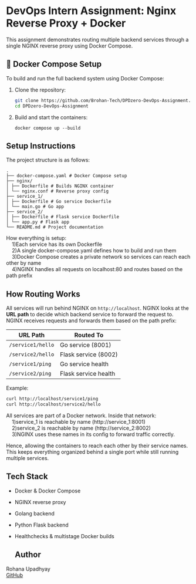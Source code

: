 # DevOps Intern Assignment: Nginx Reverse Proxy + Docker

This assignment demonstrates routing multiple backend services through a single NGINX reverse proxy using Docker Compose.

## 🐳 Docker Compose Setup

To build and run the full backend system using Docker Compose:

1. Clone the repository:
   ```bash
   git clone https://github.com/Brohan-Tech/DPDzero-DevOps-Assignment.git
   cd DPDzero-DevOps-Assignment
   
2. Build and start the containers:
   ```
   docker compose up --build
   ```

## Setup Instructions

The project structure is as follows:
```
.
├── docker-compose.yaml # Docker Compose setup
├── nginx/
│ ├── Dockerfile # Builds NGINX container
│ └── nginx.conf # Reverse proxy config
├── service_1/
│ ├── Dockerfile # Go service Dockerfile
│ └── main.go # Go app
├── service_2/
│ ├── Dockerfile # Flask service Dockerfile
│ └── app.py # Flask app
└── README.md # Project documentation
```
How everything is setup:
    <br>&nbsp;&nbsp;&nbsp;&nbsp;1)Each service has its own Dockerfile
    <br>&nbsp;&nbsp;&nbsp;&nbsp;2)A single docker-compose.yaml defines how to build and run them
    <br>&nbsp;&nbsp;&nbsp;&nbsp;3)Docker Compose creates a private network so services can reach each other by name
    <br>&nbsp;&nbsp;&nbsp;&nbsp;4)NGINX handles all requests on localhost:80 and routes based on the path prefix

## How Routing Works

All services will run behind NGINX on `http://localhost`.  NGINX looks at the **URL path** to decide which backend service to forward the request to.
NGINX receives requests and forwards them based on the path prefix:

|        URL Path          |      Routed To       |
|--------------------------|----------------------|
|    `/service1/hello`     | Go service (8001)    |
|    `/service2/hello`     | Flask service (8002) |
|    `/service1/ping`      | Go service health    |
|    `/service2/ping`      | Flask service health |

Example:

```bash
curl http://localhost/service1/ping
curl http://localhost/service2/hello
```

All services are part of a Docker network. Inside that network:
    <br>&nbsp;&nbsp;&nbsp;&nbsp;1)service_1 is reachable by name (http://service_1:8001)
    <br>&nbsp;&nbsp;&nbsp;&nbsp;2)service_2 is reachable by name (http://service_2:8002)
    <br>&nbsp;&nbsp;&nbsp;&nbsp;3)NGINX uses these names in its config to forward traffic correctly.

Hence, allowing the containers to reach each other by their service names. This keeps everything organized behind a single port while still running multiple services.

## Tech Stack

- Docker & Docker Compose  
- NGINX reverse proxy  
- Golang backend  
- Python Flask backend  
- Healthchecks & multistage Docker builds

  ## Author

Rohana Upadhyay  
[GitHub](https://github.com/Brohan-Tech)
   
